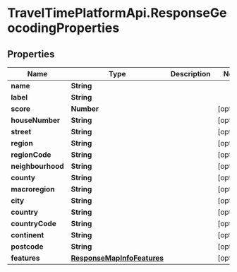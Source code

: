 # TravelTimePlatformApi.ResponseGeocodingProperties

## Properties

Name | Type | Description | Notes
------------ | ------------- | ------------- | -------------
**name** | **String** |  | 
**label** | **String** |  | 
**score** | **Number** |  | [optional] 
**houseNumber** | **String** |  | [optional] 
**street** | **String** |  | [optional] 
**region** | **String** |  | [optional] 
**regionCode** | **String** |  | [optional] 
**neighbourhood** | **String** |  | [optional] 
**county** | **String** |  | [optional] 
**macroregion** | **String** |  | [optional] 
**city** | **String** |  | [optional] 
**country** | **String** |  | [optional] 
**countryCode** | **String** |  | [optional] 
**continent** | **String** |  | [optional] 
**postcode** | **String** |  | [optional] 
**features** | [**ResponseMapInfoFeatures**](ResponseMapInfoFeatures.md) |  | [optional] 


